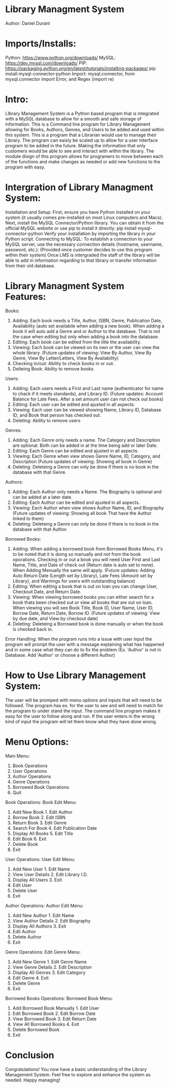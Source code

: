 # Library Managment System

Author: Daniel Durant

# Imports/Installs:
Python: https://www.python.org/downloads/
MySQL: https://dev.mysql.com/downloads/
PIP: https://packaging.python.org/en/latest/tutorials/installing-packages/
pip install mysql-connector-python
Import: mysql.connector, from mysql.connector import Error, and Regex (import re)



# Intro:
LIbrary Management System is a Python based program that is integrated with a MySQL database to allow for a smooth and safe storage of information. This is a Command line program for
Library Management allowing for Books, Authors, Genres, and Users to be added and used within this system. This is a program that a Librarian would use to manage their 
Library. The program can eaisly be scaled up to allow for a user interface program to be added in the future. Making the information that only customers would be able to see 
and interact with within the library. The module disign of this program allows for programers to move between each of the functions and make changes as needed or add 
new functions to the program with easy. 

# Intergration of Library Managment System:
Installation and Setup:
First, ensure you have Python installed on your system (it usually comes pre-installed on most Linux computers and Macs).
Next, install the MySQL Connector/Python library. You can obtain it from the official MySQL website or use pip to install it directly:
pip install mysql-connector-python
Verify your installation by importing the library in your Python script.
Connecting to MySQL:
To establish a connection to your MySQL server, use the necessary connection details (hostname, username, password, etc.): (Provided once customer decides to use this program 
within their system) Once LMS is intergraded the staff of the library will be able to add in information regarding to that library or transfer information from their old database.

# Library Managment System Features:
Books:
1. Adding:
Each book needs a Title, Author, ISBN, Genre, Publication Date, Availability (auto set availabile when adding a new book). When adding a book it will auto add a Genre and or
Author to the database. That is not the case when editing but only when adding a book into the database.
3. Editing:
Each book can be edited from the title the availability.
4. Viewing:
Each book can be viewed on its own or the user can view the whole library. (Future updates of viewing: View By Author, View By Genre, View By Letter/Letters, View By Availability)
5. Checking in/out:
Ability to check books in or out.
6. Delteing Book:
Ability to remove books

Users:
1. Adding:
Each users needs a First and Last name (authenticator for name to chack if it meets standards), and Library ID. (Future updates: Account Balance for Late Fees.
After a set amount user can not check out books)
2. Editing:
Each user can be edited and ajusted in all aspects.
3. Viewing:
Each user can be viewed showing Name, Library ID, Database ID, and Book that person has checked out.
4. Deleting:
Ability to remove users

Genres:
1. Adding:
Each Genre only needs a name. The Category and Description are optional. Both can be added in at the time being add or later Date.
2. Editing:
Each Genre can be edited and ajusted in all aspects.
3. Viewing:
Each Genre when view shows Genre Name, ID, Category, and Description (Future updates of viewing: Showing all book in Genre)
4. Deleting:
Deleteing a Genre can only be done if there is no book in the database with that Genre. 

Authors:
1. Adding:
Each Author only needs a Name. The Biography is optional and can be added at a later date.
2. Editing:
Each Author can be edited and ajusted in all aspects.
3. Viewing:
Each Author when view shows Author Name, ID, and Biography (Future updates of viewing: Showing all book That have the Author linked to them)
4. Deleting:
Deleteing a Genre can only be done if there is no book in the database with that Author. 

Borrowed Books:
1. Adding:
When adding a borrowed book from Borrowed Books Menu, it's to be noted that it is doing so manually and not from the book oporations. Checking in or out a book you will need User
First and Last Name, Title, and Date of check out (Return date is auto set to none). When Adding Menually the same will apply.
(Future updates: Adding Auto Return Date (Length set by Library), Late Fees (Amount set by Library), and Warnings for users with outstanding balance) 
2. Editing:
When editing a book that is out on loan you can change User, Checkout Date, and Return Date.
3. Viewing:
When viewing borrowed books you can either search for a book thats been checked out or view all books that are out on loan. When viewing you will see Book Title, Book ID, User Name,
User ID, Borrow Date, Return Date, Borrow ID. (Future updates of viewing: View by due date, and View by checkout date) 
4. Deleting:
Deleteing a Borrowed book is done manually or when the book is checked back in.

Error Handling:
When the program runs into a issue with user input the program will prompt the user with a message explaining what has happened and in some case what they can do to fix the problem 
(Ex. 'Author' is not in Database. Add 'Author' or choose a different Author)

# How to Use Library Management System:
The user will be promped with menu options and inputs that will need to be followed. The program has ex. for the user to see and will need to match for the program to under stand 
the input. The command line program makes it easy for the user to follow along and run. If the user enters in the wrong kind of input the program will let them know what they have
done wrong.

# Menu Options:
Main Menu:
1. Book Operations
2. User Operations
3. Author Operations
4. Genre Operations
5. Borrowed Book Operations
6. Quit

Book Operations:                    Book Edit Menu:
1. Add New Book                     1. Edit Author
2. Borrow Book                      2. Edit ISBN
3. Return Book                      3. Edit Genre
4. Search For Book                  4. Edit Publication Date
5. Display All Books                5. Edit Title
6. Edit Book                        6. Exit
8. Delete Book
9. Exit

User Operations:                    User Edit Menu:
1. Add New User                     1. Edit Name
2. View User Details                2. Edit Library I.D.
3. Display All Users                3. Exit
4. Edit User
5. Delete User
6. Exit

Author Operations:                  Author Edit Menu:
1. Add New Author                   1. Edit Name
2. View Author Details              2. Edit Biography
3. Display All Authors              3. Exit
4. Edit Author
5. Delete Author
6. Exit

Genre Operations:                   Edit Genre Menu:
1. Add New Genre                    1. Edit Genre Name
2. View Genre Details               2. Edit Description
3. Display All Genres               3. Edit Category
4. Edit Genre                       4. Exit
5. Delete Genre
6. Exit

Borrowed Books Operations:          Borrowed Book Menu:
1. Add Borrowed Book Manually       1. Edit User
2. Edit Borrowed Book               2. Edit Borrow Date
3. View Borrowed Book               3. Edit Return Date
4. View All Borrowed Books          4. Exit
5. Delete Borrowed Book             
6. Exit

# Conclusion
Congratulations! You now have a basic understanding of the Library Management System. Feel free to explore and enhance the system as needed. Happy managing!
